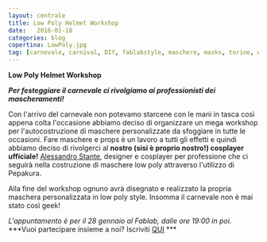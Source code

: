 ```yaml
---
layout: centrale
title: Low Poly Helmet Workshop
date:   2016-01-18
categories: blog
copertina: LowPoly.jpg
tag: [carnevale, carnival, DIY, fablabstyle, maschere, masks, torino, workshop]
---
```

**Low Poly Helmet Workshop**

***Per festeggiare il carnevale ci rivolgiamo ai professionisti dei mascheramenti!***

Con l'arrivo del carnevale non potevamo starcene con le mani in tasca così appena colta l'occasione abbiamo deciso di organizzare un mega workshop per l'autocostruzione di maschere personalizzate da sfoggiare in tutte le occasioni. Fare maschere e props è un lavoro a tutti gli effetti e quindi abbiamo deciso di rivolgerci al **nostro (sisi è proprio nostro!) cosplayer ufficiale!** [Alessandro Stante](https://www.facebook.com/AlessandroStanteCosplay/), designer e cosplayer per professione che ci seguirà nella costruzione di maschere low poly attraverso l'utilizzo di Pepakura.

Alla fine del workshop ognuno avrà disegnato e realizzato la propria maschera personalizzata in low poly style. Insomma il carnevale non è mai stato così geek!

*L'appuntamento è per il 28 gennaio al Fablab, dalle ore 19:00 in poi.*
***Vuoi partecipare insieme a noi? Iscriviti [QUI](https://www.eventbrite.it/e/biglietti-lowpoly-helmet-workshop-20733607779) ***
